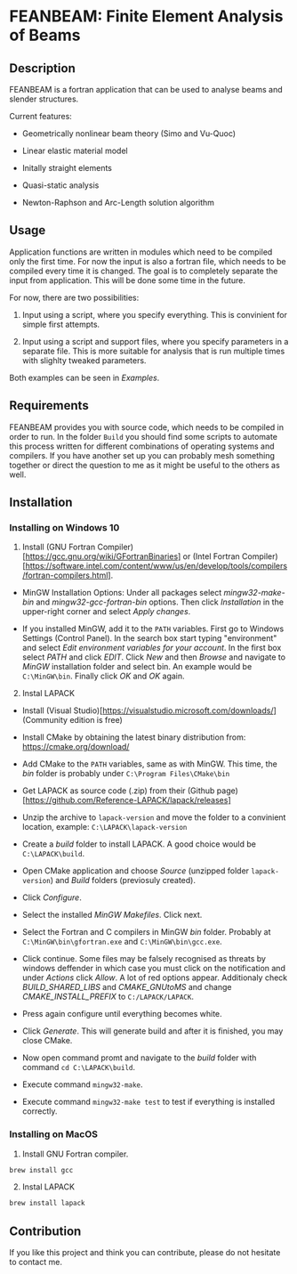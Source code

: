 # FEANBEAM: Finite Element Analysis of Beams## DescriptionFEANBEAM is a fortran application that can be used to analyse beams and slender structures.Current features:* Geometrically nonlinear beam theory (Simo and Vu-Quoc)* Linear elastic material model* Initally straight elements* Quasi-static analysis* Newton-Raphson and Arc-Length solution algorithm## UsageApplication functions are written in modules which need to be compiled only the first time. For now the input is also a fortran file, which needs to be compiled every time it is changed. The goal is to completely separate the input from application. This will be done some time in the future.For now, there are two possibilities:1. Input using a script, where you specify everything. This is convinient for simple first attempts.2. Input using a script and support files, where you specify parameters in a separate file. This is more suitable for analysis that is run multiple times with slighlty tweaked parameters.Both examples can be seen in *Examples*.## RequirementsFEANBEAM provides you with source code, which needs to be compiled in order to run. In the folder `Build` you should find some scripts to automate this process written for different combinations of operating systems and compilers. If you have another set up you can probably mesh something together or direct the question to me as it might be useful to the others as well.## Installation### Installing on Windows 101. Install (GNU Fortran Compiler)[https://gcc.gnu.org/wiki/GFortranBinaries] or (Intel Fortran Compiler)[https://software.intel.com/content/www/us/en/develop/tools/compilers/fortran-compilers.html]. * MinGW Installation Options: Under all packages select *mingw32-make-bin* and *mingw32-gcc-fortran-bin* options. Then click *Installation* in the upper-right corner and select *Apply changes*. * If you installed MinGW, add it to the `PATH` variables. First go to Windows Settings (Control Panel). In the search box start typing "environment" and select *Edit environment variables for your account*. In the first box select *PATH* and click *EDIT*. Click *New* and then *Browse* and navigate to *MinGW* installation folder and select bin. An example would be `C:\MinGW\bin`. Finally click *OK* and *OK* again.2. Instal LAPACK * Install (Visual Studio)[https://visualstudio.microsoft.com/downloads/] (Community edition is free) * Install CMake by obtaining the latest binary distribution from: https://cmake.org/download/ * Add CMake to the `PATH` variables, same as with MinGW. This time, the *bin* folder is probably under `C:\Program Files\CMake\bin` * Get LAPACK as source code (.zip) from their (Github page)[https://github.com/Reference-LAPACK/lapack/releases] * Unzip the archive to `lapack-version` and move the folder to a convinient location, example:  `C:\LAPACK\lapack-version` * Create a *build* folder to install LAPACK. A good choice would be `C:\LAPACK\build`. * Open CMake application and choose *Source* (unzipped folder `lapack-version`) and *Build* folders (previosuly created). * Click *Configure*. * Select the installed *MinGW Makefiles*. Click next. * Select the Fortran and C compilers in MinGW *bin* folder. Probably at `C:\MinGW\bin\gfortran.exe` and `C:\MinGW\bin\gcc.exe`. * Click continue. Some files may be falsely recognised as threats by windows deffender in which case you must click on the notification and under *Actions* click *Allow*. A lot of red options appear. Additionaly check *BUILD_SHARED_LIBS* and *CMAKE_GNUtoMS* and change *CMAKE_INSTALL_PREFIX* to `C:/LAPACK/LAPACK`. * Press again configure until everything becomes white. * Click *Generate*. This will generate build and after it is finished, you may close CMake. * Now open command promt and navigate to the *build* folder with command `cd C:\LAPACK\build`.* Execute command `mingw32-make`.* Execute command `mingw32-make test` to test if everything is installed correctly.### Installing on MacOS1. Install GNU Fortran compiler.``` zshbrew install gcc```2. Instal LAPACK``` zshbrew install lapack```## ContributionIf you like this project and think you can contribute, please do not hesitate to contact me.